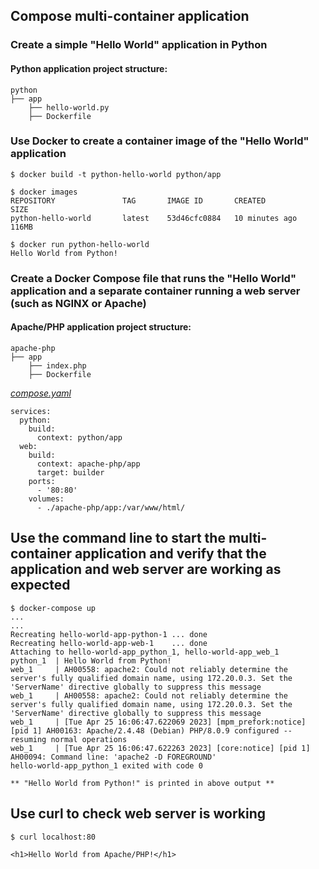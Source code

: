 ## Compose multi-container application

### Create a simple "Hello World" application in Python

#### Python application project structure:
```
python
├── app
    ├── hello-world.py
    ├── Dockerfile
```
### Use Docker to create a container image of the "Hello World" application

```
$ docker build -t python-hello-world python/app

$ docker images
REPOSITORY               TAG       IMAGE ID       CREATED          SIZE
python-hello-world       latest    53d46cfc0884   10 minutes ago   116MB

$ docker run python-hello-world
Hello World from Python!
```

### Create a Docker Compose file that runs the "Hello World" application and a separate container running a web server (such as NGINX or Apache)

#### Apache/PHP application project structure:
```
apache-php
├── app
    ├── index.php
    ├── Dockerfile
```

[_compose.yaml_](compose.yaml)
```
services:
  python:
    build:
      context: python/app
  web:
    build:
      context: apache-php/app
      target: builder
    ports: 
      - '80:80'
    volumes:
      - ./apache-php/app:/var/www/html/

```

## Use the command line to start the multi-container application and verify that the application and web server are working as expected

```
$ docker-compose up
...
...
Recreating hello-world-app-python-1 ... done
Recreating hello-world-app-web-1    ... done
Attaching to hello-world-app_python_1, hello-world-app_web_1
python_1  | Hello World from Python!
web_1     | AH00558: apache2: Could not reliably determine the server's fully qualified domain name, using 172.20.0.3. Set the 'ServerName' directive globally to suppress this message
web_1     | AH00558: apache2: Could not reliably determine the server's fully qualified domain name, using 172.20.0.3. Set the 'ServerName' directive globally to suppress this message
web_1     | [Tue Apr 25 16:06:47.622069 2023] [mpm_prefork:notice] [pid 1] AH00163: Apache/2.4.48 (Debian) PHP/8.0.9 configured -- resuming normal operations
web_1     | [Tue Apr 25 16:06:47.622263 2023] [core:notice] [pid 1] AH00094: Command line: 'apache2 -D FOREGROUND'
hello-world-app_python_1 exited with code 0

** "Hello World from Python!" is printed in above output **
```
## Use curl to check web server is working
```
$ curl localhost:80

<h1>Hello World from Apache/PHP!</h1>
```
